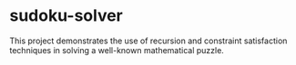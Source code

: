 # sudoku-solver
This project demonstrates the use of recursion and constraint satisfaction techniques in solving a well-known mathematical puzzle.
